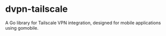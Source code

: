 # dvpn-tailscale

A Go library for Tailscale VPN integration, designed for mobile applications using gomobile.
